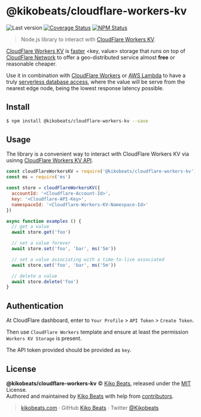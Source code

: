 # @kikobeats/cloudflare-workers-kv

![Last version](https://img.shields.io/github/tag/Kikobeats/cloudflare-workers-kv.svg?style=flat-square)
[![Coverage Status](https://img.shields.io/coveralls/Kikobeats/cloudflare-workers-kv.svg?style=flat-square)](https://coveralls.io/github/Kikobeats/cloudflare-workers-kv)
[![NPM Status](https://img.shields.io/npm/dm/@kikobeats/cloudflare-workers-kv.svg?style=flat-square)](https://www.npmjs.org/package/@kikobeats/cloudflare-workers-kv)

> Node.js library to interact with [CloudFlare Workers KV](https://developers.cloudflare.com/workers/reference/storage).

[CloudFlare Workers KV](https://developers.cloudflare.com/workers/reference/storage) is [faster](https://serverless-benchmark.com) &lt;key, value&gt; storage that runs on top of [CloudFlare Network](https://www.cloudflare.com/network) to offer a geo-distributed service almost **free** or reasonable cheaper.

Use it in combination with [CloudFlare Workers](https://workers.cloudflare.com) or [AWS Lambda](https://aws.amazon.com/lambda) to have a truly [serverless database access](https://medium.com/@tjholowaychuk/global-serverless-apps-with-aws-lambda-api-gateway-4642ef1f221d), where the value will be serve from the nearest edge node, being the lowest response latency possible.

## Install

```bash
$ npm install @kikobeats/cloudflare-workers-kv --save
```

## Usage

The library is a convenient way to interact with CloudFlare Workers KV via usinng [CloudFlare Workers KV API](https://api.cloudflare.com/#workers-kv-namespace-properties).

```js
const cloudFlareWorkersKV = require('@kikobeats/cloudflare-workers-kv')
const ms = require('ms')

const store = cloudFlareWorkersKV({
  accountId: '<Cloudflare-Account-Id>',
  key: '<Cloudflare-API-Key>',
  namespaceId: '<Cloudflare-Workers-KV-Namespace-Id>'
})

async function examples () {
  // get a value
  await store.get('foo')

  // set a value forever
  await store.set('foo', 'bar', ms('5m'))

  // set a value associating with a time-to-live associated
  await store.set('foo', 'bar', ms('5m'))

  // delete a value
  await store.delete('foo')
}
```

## Authentication

At CloudFlare dashboard, enter to `Your Profile` > `API Token` > `Create Token`.

Then use `CloudFlare Workers` template and ensure at least the permission `Workers KV Storage` is present.

The API token provided should be provided as `key`.

## License

**@kikobeats/cloudflare-workers-kv** © [Kiko Beats](https://kikobeats.com), released under the [MIT](https://github.com/Kikobeats/cloudflare-workers-kv/blob/master/LICENSE.md) License.<br>
Authored and maintained by [Kiko Beats](https://kikobeats.com) with help from [contributors](https://github.com/Kikobeats/cloudflare-workers-kv/contributors).

> [kikobeats.com](https://kikobeats.com) · GitHub [Kiko Beats](https://github.com/Kikobeats) · Twitter [@Kikobeats](https://twitter.com/Kikobeats)
